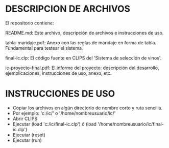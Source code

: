 DESCRIPCION DE ARCHIVOS
=======================
El repositorio contiene:

README.md: Este archivo, descripción de archivos e instrucciones de uso.

tabla-maridaje.pdf: Anexo con las reglas de maridaje en forma de tabla. Fundamental para testear el sistema.

final-ic.clp: El código fuente en CLIPS del 'Sistema de selección de vinos'.

ic-proyecto-final.pdf: El informe del proyecto: descripción del desarrollo, ejemplicaciones, instrucciones de uso, anexo, etc.


INSTRUCCIONES DE USO
=====================
* Copiar los archivos en algún directorio de nombre corto y ruta sencilla.
* Por ejemplo: 'c:/ic/' o '/home/nombreusuario/ic/'
* Abrir CLIPS
* Ejecutar (load 'c:/ic/final-ic.clp') ó (load '/home/nombreusuario/ic/final-ic.clp')
* Ejecutar (reset)
* Ejecutar (run)

